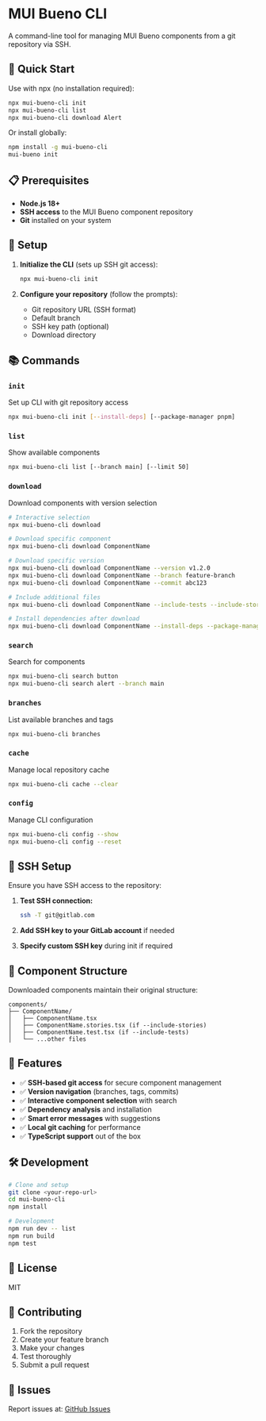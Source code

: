 # MUI Bueno CLI

A command-line tool for managing MUI Bueno components from a git repository via SSH.

## 🚀 Quick Start

Use with npx (no installation required):

```bash
npx mui-bueno-cli init
npx mui-bueno-cli list
npx mui-bueno-cli download Alert
```

Or install globally:

```bash
npm install -g mui-bueno-cli
mui-bueno init
```

## 📋 Prerequisites

- **Node.js 18+** 
- **SSH access** to the MUI Bueno component repository
- **Git** installed on your system

## 🔧 Setup

1. **Initialize the CLI** (sets up SSH git access):
   ```bash
   npx mui-bueno-cli init
   ```

2. **Configure your repository** (follow the prompts):
   - Git repository URL (SSH format)
   - Default branch
   - SSH key path (optional)
   - Download directory

## 📚 Commands

### `init`
Set up CLI with git repository access
```bash
npx mui-bueno-cli init [--install-deps] [--package-manager pnpm]
```

### `list`
Show available components
```bash
npx mui-bueno-cli list [--branch main] [--limit 50]
```

### `download`
Download components with version selection
```bash
# Interactive selection
npx mui-bueno-cli download

# Download specific component
npx mui-bueno-cli download ComponentName

# Download specific version
npx mui-bueno-cli download ComponentName --version v1.2.0
npx mui-bueno-cli download ComponentName --branch feature-branch
npx mui-bueno-cli download ComponentName --commit abc123

# Include additional files
npx mui-bueno-cli download ComponentName --include-tests --include-stories

# Install dependencies after download
npx mui-bueno-cli download ComponentName --install-deps --package-manager pnpm
```

### `search`
Search for components
```bash
npx mui-bueno-cli search button
npx mui-bueno-cli search alert --branch main
```

### `branches`
List available branches and tags
```bash
npx mui-bueno-cli branches
```

### `cache`
Manage local repository cache
```bash
npx mui-bueno-cli cache --clear
```

### `config`
Manage CLI configuration
```bash
npx mui-bueno-cli config --show
npx mui-bueno-cli config --reset
```

## 🔐 SSH Setup

Ensure you have SSH access to the repository:

1. **Test SSH connection:**
   ```bash
   ssh -T git@gitlab.com
   ```

2. **Add SSH key to your GitLab account** if needed

3. **Specify custom SSH key** during init if required

## 📁 Component Structure

Downloaded components maintain their original structure:
```
components/
├── ComponentName/
│   ├── ComponentName.tsx
│   ├── ComponentName.stories.tsx (if --include-stories)
│   ├── ComponentName.test.tsx (if --include-tests)
│   └── ...other files
```

## 🎯 Features

- ✅ **SSH-based git access** for secure component management
- ✅ **Version navigation** (branches, tags, commits)
- ✅ **Interactive component selection** with search
- ✅ **Dependency analysis** and installation
- ✅ **Smart error messages** with suggestions
- ✅ **Local git caching** for performance
- ✅ **TypeScript support** out of the box

## 🛠 Development

```bash
# Clone and setup
git clone <your-repo-url>
cd mui-bueno-cli
npm install

# Development
npm run dev -- list
npm run build
npm test
```

## 📜 License

MIT

## 🤝 Contributing

1. Fork the repository
2. Create your feature branch
3. Make your changes
4. Test thoroughly
5. Submit a pull request

## 🐛 Issues

Report issues at: [GitHub Issues](https://github.com/your-username/mui-bueno-cli/issues) 